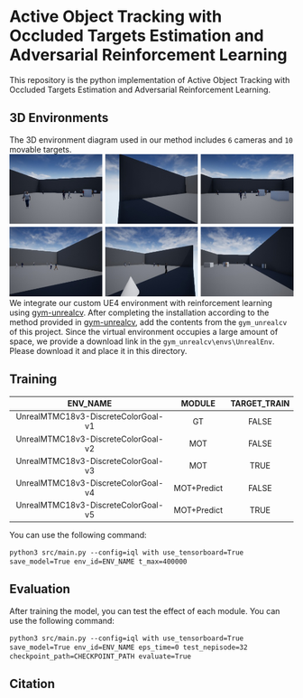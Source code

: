 # Active Object Tracking with Occluded Targets Estimation and Adversarial Reinforcement Learning
This repository is the python implementation of Active Object Tracking with Occluded Targets Estimation and Adversarial Reinforcement Learning.

## 3D Environments
The 3D environment diagram used in our method includes `6` cameras and `10` movable targets.
![image](./render/env_camera.png)
We integrate our custom UE4 environment with reinforcement learning using [gym-unrealcv](https://github.com/zfw1226/gym-unrealcv). After completing the installation according to the method provided in [gym-unrealcv](https://github.com/zfw1226/gym-unrealcv), add the contents from the `gym_unrealcv` of this project. Since the virtual environment occupies a large amount of space, we provide a download link in the `gym_unrealcv\envs\UnrealEnv`. Please download it and place it in this directory.

## Training
| ENV_NAME | MODULE | TARGET_TRAIN | 
|:-----:|:-----:|:-----:|
| UnrealMTMC18v3-DiscreteColorGoal-v1 | GT | FALSE |
| UnrealMTMC18v3-DiscreteColorGoal-v2 | MOT | FALSE |
| UnrealMTMC18v3-DiscreteColorGoal-v3 | MOT | TRUE |
| UnrealMTMC18v3-DiscreteColorGoal-v4 | MOT+Predict | FALSE |
| UnrealMTMC18v3-DiscreteColorGoal-v5 | MOT+Predict | TRUE |

You can use the following command:
```
python3 src/main.py --config=iql with use_tensorboard=True save_model=True env_id=ENV_NAME t_max=400000
```

## Evaluation
After training the model, you can test the effect of each module. You can use the following command:

```
python3 src/main.py --config=iql with use_tensorboard=True save_model=True env_id=ENV_NAME eps_time=0 test_nepisode=32 checkpoint_path=CHECKPOINT_PATH evaluate=True
```

## Citation
